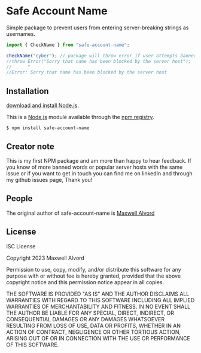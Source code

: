 # Safe Account Name

Simple package to prevent users from entering server-breaking strings as usernames.

```js
import { CheckName } from "safe-account-name";

checkName("cyber"); // package will throw error if user attempts banned word:
//throw Error("Sorry that name has been blocked by the server host");
//      ^
//Error: Sorry that name has been blocked by the server host

```
## Installation

[download and install Node.js](https://nodejs.org/en/download/).

This is a [Node.js](https://nodejs.org/en/) module available through the
[npm registry](https://www.npmjs.com/).

```console
$ npm install safe-account-name
```
## Creator note
This is my first NPM package and am more than happy to hear feedback. If you know of more banned words or popular server hosts with the same issue or if you want to get in touch you can find me on linkedIn and through my github issues page, Thank you!

## People

The original author of safe-account-name is [Maxwell Alvord](https://github.com/maxwellalvord)

## License

  ISC License

Copyright 2023 Maxwell Alvord

Permission to use, copy, modify, and/or distribute this software for any purpose with or without fee is hereby granted, provided that the above copyright notice and this permission notice appear in all copies.

THE SOFTWARE IS PROVIDED "AS IS" AND THE AUTHOR DISCLAIMS ALL WARRANTIES WITH REGARD TO THIS SOFTWARE INCLUDING ALL IMPLIED WARRANTIES OF MERCHANTABILITY AND FITNESS. IN NO EVENT SHALL THE AUTHOR BE LIABLE FOR ANY SPECIAL, DIRECT, INDIRECT, OR CONSEQUENTIAL DAMAGES OR ANY DAMAGES WHATSOEVER RESULTING FROM LOSS OF USE, DATA OR PROFITS, WHETHER IN AN ACTION OF CONTRACT, NEGLIGENCE OR OTHER TORTIOUS ACTION, ARISING OUT OF OR IN CONNECTION WITH THE USE OR PERFORMANCE OF THIS SOFTWARE.
